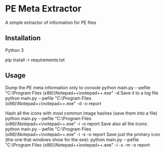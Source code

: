 # PE Meta Extractor

A simple extractor of information for PE files

## Installation

Python 3

pip install -r requirements.txt

## Usage

Dump the PE meta information only to console
python main.py --pefile "C:\Program Files (x86)\Notepad++\notepad++.exe" -d
Save it to a log file
python main.py --pefile "C:\Program Files (x86)\Notepad++\notepad++.exe" -d -o report

Hash all the icons with most common image hashes (save them into a file)
python main.py --pefile "C:\Program Files (x86)\Notepad++\notepad++.exe" -i -o report
Save also all the icons:
python main.py --pefile "C:\Program Files (x86)\Notepad++\notepad++.exe" -i -s -o report
Save just the primary icon (the one that windows show for the exe):
python main.py --pefile "C:\Program Files (x86)\Notepad++\notepad++.exe" -i -s -m -o report
